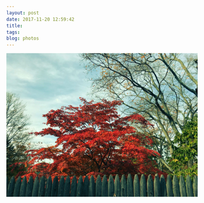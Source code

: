```yaml
---
layout: post
date: 2017-11-20 12:59:42
title: 
tags:
blog: photos
---
```


![title](/assets/photoblog/trees-in-croton-on-hudson.jpg)